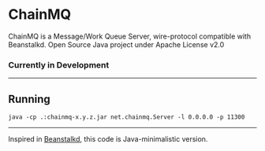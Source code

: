 # ChainMQ

ChainMQ is a Message/Work Queue Server, wire-protocol compatible with Beanstalkd. Open Source Java project under Apache License v2.0

### Currently in Development

---

## Running

    java -cp .:chainmq-x.y.z.jar net.chainmq.Server -l 0.0.0.0 -p 11300

---
Inspired in [Beanstalkd](http://kr.github.io/beanstalkd/), this code is Java-minimalistic version.
